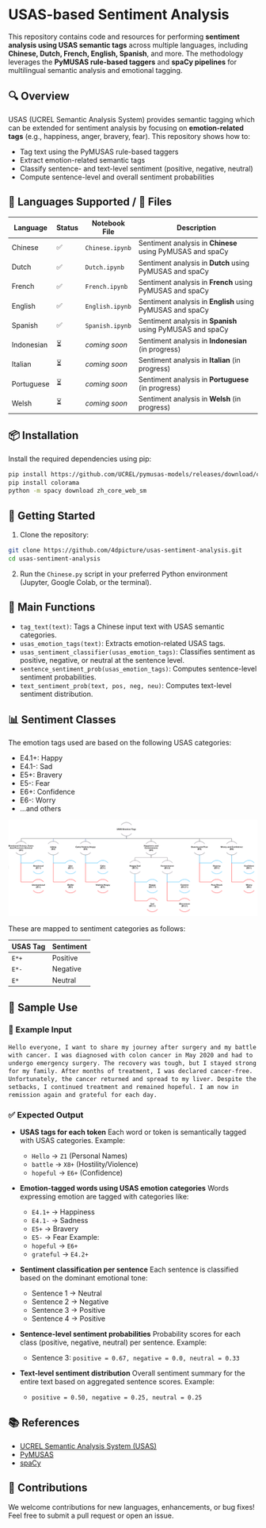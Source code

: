 # USAS-based Sentiment Analysis

This repository contains code and resources for performing **sentiment analysis using USAS semantic tags** across multiple languages, including **Chinese, Dutch, French, English, Spanish**, and more. The methodology leverages the **PyMUSAS rule-based taggers** and **spaCy pipelines** for multilingual semantic analysis and emotional tagging.


## 🔍 Overview

USAS (UCREL Semantic Analysis System) provides semantic tagging which can be extended for sentiment analysis by focusing on **emotion-related tags** (e.g., happiness, anger, bravery, fear). This repository shows how to:

- Tag text using the PyMUSAS rule-based taggers
- Extract emotion-related semantic tags
- Classify sentence- and text-level sentiment (positive, negative, neutral)
- Compute sentence-level and overall sentiment probabilities


## 📁 Languages Supported / 📄 Files

| Language     | Status | Notebook File       | Description                                                       |
|--------------|--------|---------------------|-------------------------------------------------------------------|
| Chinese      | ✅     | `Chinese.ipynb`     | Sentiment analysis in **Chinese** using PyMUSAS and spaCy         |
| Dutch        | ✅     | `Dutch.ipynb`       | Sentiment analysis in **Dutch** using PyMUSAS and spaCy           |
| French       | ✅     | `French.ipynb`      | Sentiment analysis in **French** using PyMUSAS and spaCy          |
| English      | ✅     | `English.ipynb`     | Sentiment analysis in **English** using PyMUSAS and spaCy         |
| Spanish      | ✅     | `Spanish.ipynb`     | Sentiment analysis in **Spanish** using PyMUSAS and spaCy         |
| Indonesian   | ⏳     | _coming soon_       | Sentiment analysis in **Indonesian** (in progress)                |
| Italian      | ⏳     | _coming soon_       | Sentiment analysis in **Italian** (in progress)                   |
| Portuguese   | ⏳     | _coming soon_       | Sentiment analysis in **Portuguese** (in progress)                |
| Welsh        | ⏳     | _coming soon_       | Sentiment analysis in **Welsh** (in progress)                     |


## 📦 Installation

Install the required dependencies using pip:

```bash
pip install https://github.com/UCREL/pymusas-models/releases/download/cmn_dual_upos2usas_contextual-0.3.3/cmn_dual_upos2usas_contextual-0.3.3-py3-none-any.whl
pip install colorama
python -m spacy download zh_core_web_sm
````


## 🚀 Getting Started

1. Clone the repository:

```bash
git clone https://github.com/4dpicture/usas-sentiment-analysis.git
cd usas-sentiment-analysis
```

2. Run the `Chinese.py` script in your preferred Python environment (Jupyter, Google Colab, or the terminal).

## 🔧 Main Functions

* `tag_text(text)`: Tags a Chinese input text with USAS semantic categories.
* `usas_emotion_tags(text)`: Extracts emotion-related USAS tags.
* `usas_sentiment_classifier(usas_emotion_tags)`: Classifies sentiment as positive, negative, or neutral at the sentence level.
* `sentence_sentiment_prob(usas_emotion_tags)`: Computes sentence-level sentiment probabilities.
* `text_sentiment_prob(text, pos, neg, neu)`: Computes text-level sentiment distribution.


## 📊 Sentiment Classes

The emotion tags used are based on the following USAS categories:

* E4.1+: Happy
* E4.1-: Sad
* E5+: Bravery
* E5-: Fear
* E6+: Confidence
* E6-: Worry
* …and others

![usas](images/usas_emotion_tags.png)


These are mapped to sentiment categories as follows:

| USAS Tag | Sentiment |
| -------- | --------- |
| `E*+`    | Positive  |
| `E*-`    | Negative  |
| `E*`     | Neutral   |


## 🧪 Sample Use

### 📝 Example Input

```text
Hello everyone, I want to share my journey after surgery and my battle with cancer. I was diagnosed with colon cancer in May 2020 and had to undergo emergency surgery. The recovery was tough, but I stayed strong for my family. After months of treatment, I was declared cancer-free. Unfortunately, the cancer returned and spread to my liver. Despite the setbacks, I continued treatment and remained hopeful. I am now in remission again and grateful for each day.
````

### ✅ Expected Output

* **USAS tags for each token**
  Each word or token is semantically tagged with USAS categories.
  Example:

  * `Hello` → `Z1` (Personal Names)
  * `battle` → `X8+` (Hostility/Violence)
  * `hopeful` → `E6+` (Confidence)

* **Emotion-tagged words using USAS emotion categories**
  Words expressing emotion are tagged with categories like:

  * `E4.1+` → Happiness
  * `E4.1-` → Sadness
  * `E5+` → Bravery
  * `E5-` → Fear
    Example:
  * `hopeful` → `E6+`
  * `grateful` → `E4.2+`

* **Sentiment classification per sentence**
  Each sentence is classified based on the dominant emotional tone:

  * Sentence 1 → Neutral
  * Sentence 2 → Negative
  * Sentence 3 → Positive
  * Sentence 4 → Positive

* **Sentence-level sentiment probabilities**
  Probability scores for each class (positive, negative, neutral) per sentence.
  Example:

  * Sentence 3: `positive = 0.67, negative = 0.0, neutral = 0.33`

* **Text-level sentiment distribution**
  Overall sentiment summary for the entire text based on aggregated sentence scores.
  Example:

  * `positive = 0.50, negative = 0.25, neutral = 0.25`


## 📚 References

* [UCREL Semantic Analysis System (USAS)](http://ucrel.lancs.ac.uk/usas/)
* [PyMUSAS](https://github.com/UCREL/pymusas)
* [spaCy](https://spacy.io)


## 🤝 Contributions

We welcome contributions for new languages, enhancements, or bug fixes! Feel free to submit a pull request or open an issue.
